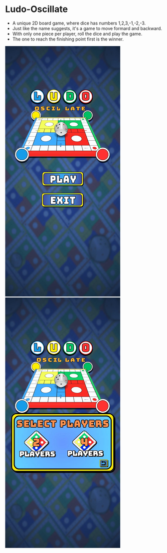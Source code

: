 # Ludo-Oscillate

- A unique 2D board game, where dice has numbers 1,2,3,-1,-2,-3.
- Just like the name suggests, it's a game to move formard and backward.
- With only one piece per player, roll the dice and play the game.
- The one to reach the finishing point first is the winner.

![Image Alt](https://github.com/akash0thapa/Ludo-Oscillate-old/blob/933d1e49364a7b1cd8827ccdc455507ffce9a5ee/img_1.png)
![Image Alt](https://github.com/akash0thapa/Ludo-Oscillate-old/blob/ed5bb82f8e67ddf07d494642d849b808a448733b/img_2.png)
